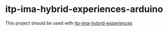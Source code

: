 # itp-ima-hybrid-experiences-arduino
This project should be used with [itp-ima-hybrid-experiences](https://github.com/zhuodicai/itp-ima-hybrid-experiences)

